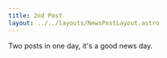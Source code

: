 ```yaml
---
title: 2nd Post
layout: ../../layouts/NewsPostLayout.astro
---
```


Two posts in one day, it's a good news day.